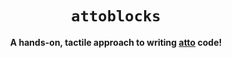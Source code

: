<h1 align="center"><code>attoblocks</code></h1>
<p align="center"><strong>A hands-on, tactile approach to writing <a href="https://atto.devicefuture.org">atto</a> code!</strong></p>
